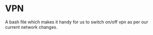 # VPN
A bash file which makes it handy for us to switch on/off vpn as per our current network changes.
